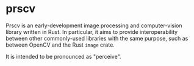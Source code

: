 # prscv

Prscv is an early-development image processing and computer-vision library written in Rust. In particular, it aims to provide interoperability between other commonly-used libraries with the same purpose, such as between OpenCV and the Rust `image` crate. 

It is intended to be pronounced as "perceive".
